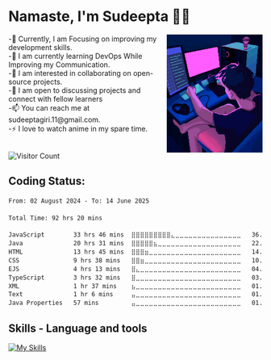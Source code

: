 # Namaste, I'm Sudeepta 🙏🏻
<img src="https://raw.githubusercontent.com/SudeeptaGiri/SudeeptaGiri/main/ReadMe.gif" alt="give alternate name if image doesn't load" align="right" width="190">
-🔭 Currently, I am Focusing on improving my development skills.<br>
-🌱 I am currently learning DevOps While Improving my Communication.<br>
-👯 I am interested in collaborating on open-source projects.<br>
-💬 I am open to discussing projects and connect with fellow learners<br>
-📫 You can reach me at sudeeptagiri.11@gmail.com.<br>
-⚡ I love to watch anime in my spare time.<br><br>


![Visitor Count](https://profile-counter.glitch.me/SudeeptaGiri/count.svg)


## Coding Status: 
<!--START_SECTION:waka-->

```txt
From: 02 August 2024 - To: 14 June 2025

Total Time: 92 hrs 20 mins

JavaScript        33 hrs 46 mins  ⣿⣿⣿⣿⣿⣿⣿⣿⣿⣄⣀⣀⣀⣀⣀⣀⣀⣀⣀⣀⣀⣀⣀⣀⣀   36.54 %
Java              20 hrs 31 mins  ⣿⣿⣿⣿⣿⣦⣀⣀⣀⣀⣀⣀⣀⣀⣀⣀⣀⣀⣀⣀⣀⣀⣀⣀⣀   22.20 %
HTML              13 hrs 45 mins  ⣿⣿⣿⣶⣀⣀⣀⣀⣀⣀⣀⣀⣀⣀⣀⣀⣀⣀⣀⣀⣀⣀⣀⣀⣀   14.89 %
CSS               9 hrs 38 mins   ⣿⣿⣶⣀⣀⣀⣀⣀⣀⣀⣀⣀⣀⣀⣀⣀⣀⣀⣀⣀⣀⣀⣀⣀⣀   10.43 %
EJS               4 hrs 13 mins   ⣿⣄⣀⣀⣀⣀⣀⣀⣀⣀⣀⣀⣀⣀⣀⣀⣀⣀⣀⣀⣀⣀⣀⣀⣀   04.58 %
TypeScript        3 hrs 32 mins   ⣿⣀⣀⣀⣀⣀⣀⣀⣀⣀⣀⣀⣀⣀⣀⣀⣀⣀⣀⣀⣀⣀⣀⣀⣀   03.83 %
XML               1 hr 37 mins    ⣦⣀⣀⣀⣀⣀⣀⣀⣀⣀⣀⣀⣀⣀⣀⣀⣀⣀⣀⣀⣀⣀⣀⣀⣀   01.77 %
Text              1 hr 6 mins     ⣤⣀⣀⣀⣀⣀⣀⣀⣀⣀⣀⣀⣀⣀⣀⣀⣀⣀⣀⣀⣀⣀⣀⣀⣀   01.19 %
Java Properties   57 mins         ⣤⣀⣀⣀⣀⣀⣀⣀⣀⣀⣀⣀⣀⣀⣀⣀⣀⣀⣀⣀⣀⣀⣀⣀⣀   01.03 %
```

<!--END_SECTION:waka-->


## Skills - Language and tools
[![My Skills](https://skillicons.dev/icons?i=java,python,c,html,css,javascript,nodejs,expressjs,mongo,react,tailwind,mysql,git,github,vscode,postman,linux&theme=light)](https://skillicons.dev)
<!--social stats -->


<!-- End of the README files :) --!>
